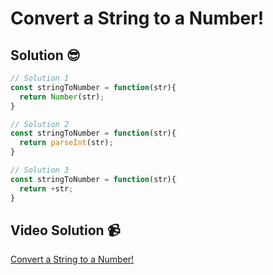 # Convert a String to a Number!

## Solution 😎

```javascript
// Solution 1
const stringToNumber = function(str){
  return Number(str);
}

// Solution 2
const stringToNumber = function(str){
  return parseInt(str);
}

// Solution 3
const stringToNumber = function(str){
  return +str;
}
```

## Video Solution 📹

[Convert a String to a Number!](https://edpuzzle.com/assignments/63be1fca883672415be0f901/watch)
